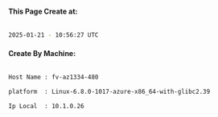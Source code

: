 
   
#### This Page Create at:

```bash

2025-01-21 - 10:56:27 UTC

```

#### Create By Machine:

```bash

Host Name : fv-az1334-480

platform  : Linux-6.8.0-1017-azure-x86_64-with-glibc2.39

Ip Local  : 10.1.0.26

```

